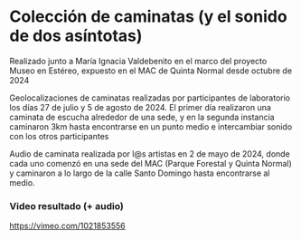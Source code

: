 # Colección de caminatas (y el sonido de dos asíntotas)

Realizado junto a María Ignacia Valdebenito en el marco del proyecto Museo en Estéreo, expuesto en el MAC de Quinta Normal desde octubre de 2024

Geolocalizaciones de caminatas realizadas por participantes de laboratorio los días 27 de julio y 5 de agosto de 2024. El primer día realizaron una caminata de escucha alrededor de una sede, y en la segunda instancia caminaron 3km hasta encontrarse en un punto medio e intercambiar sonido con los otros participantes

Audio de caminata realizada por l@s artistas en 2 de mayo de 2024, donde cada uno comenzó en una sede del MAC (Parque Forestal y Quinta Normal) y caminaron a lo largo de la calle Santo Domingo hasta encontrarse al medio.

### Video resultado (+ audio)
https://vimeo.com/1021853556